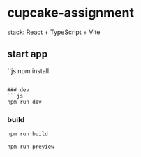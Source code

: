 # cupcake-assignment

stack: React + TypeScript + Vite

## start app

``js
npm install
```

### dev
```js
npm run dev
```
### build
```js
npm run build
```
```js
npm run preview
```
